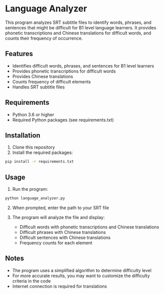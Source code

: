 # Language Analyzer

This program analyzes SRT subtitle files to identify words, phrases, and sentences that might be difficult for B1 level language learners. It provides phonetic transcriptions and Chinese translations for difficult words, and counts their frequency of occurrence.

## Features

- Identifies difficult words, phrases, and sentences for B1 level learners
- Provides phonetic transcriptions for difficult words
- Provides Chinese translations
- Counts frequency of difficult elements
- Handles SRT subtitle files

## Requirements

- Python 3.6 or higher
- Required Python packages (see requirements.txt)

## Installation

1. Clone this repository
2. Install the required packages:
```bash
pip install -r requirements.txt
```

## Usage

1. Run the program:
```bash
python language_analyzer.py
```

2. When prompted, enter the path to your SRT file

3. The program will analyze the file and display:
   - Difficult words with phonetic transcriptions and Chinese translations
   - Difficult phrases with Chinese translations
   - Difficult sentences with Chinese translations
   - Frequency counts for each element

## Notes

- The program uses a simplified algorithm to determine difficulty level
- For more accurate results, you may want to customize the difficulty criteria in the code
- Internet connection is required for translations 